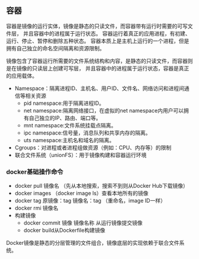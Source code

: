 ## 容器

容器是镜像的运行实体，镜像是静态的只读文件，而容器带有运行时需要的可写文件层，
并且容器中的进程属于运行状态。 容器运行着真正的应用进程，有初建、运行、停止、暂停和删除五种状态。
容器本质上是主机上运行的一个进程，但是拥有自己独立的命名空间隔离和资源限制。

镜像包含了容器运行所需要的文件系统结构和内容，是静态的只读文件，而容器则是在镜像的只读层上创建可写层，
并且容器中的进程属于运行状态，容器是真正的应用载体。

* Namespace：隔离进程ID、主机名、用户ID、文件名、网络访问和进程间通信等相关资源
    - pid namespace:用于隔离进程ID。
    - net namespace:隔离网络接口，在虚拟的net namespace内用户可以拥有自己独立的IP、路由、端口等。
    - mnt namespace:文件系统挂载点隔离。
    - ipc namespace:信号量，消息队列和共享内存的隔离。
    - uts namespace:主机名和域名的隔离。
* Cgroups：对进程或者进程组做资源（例如：CPU、内存等）的限制
* 联合文件系统（unionFS）：用于镜像构建和容器运行环境

### docker基础操作命令

* docker pull 镜像名 （先从本地搜索，搜索不到则从Docker Hub下载镜像）
* docker images （docker image ls）查看本地所有的镜像
* docker tag 原镜像：tag 镜像名：tag （重命名，image ID一样）
* docker rmi 镜像名
* 构建镜像
    - docker commit 镜像 镜像名称 从运行镜像提交镜像
    - docker build从Dockerfile构建镜像

Docker镜像是静态的分层管理的文件组合，镜像底层的实现依赖于联合文件系统。
